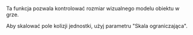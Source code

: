 Ta funkcja pozwala kontrolować rozmiar wizualnego modelu obiektu w grze.

Aby skalować pole kolizji jednostki, użyj parametru "Skala ograniczająca".